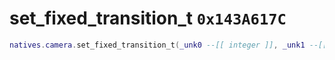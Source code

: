 # set_fixed_transition_t `0x143A617C`

```lua
natives.camera.set_fixed_transition_t(_unk0 --[[ integer ]], _unk1 --[[ integer ]])
```